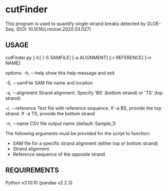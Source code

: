 # cutFinder

This program is used to quantify single-strand breaks detected by GLOE-Seq. (DOI: 10.1016/j.molcel.2020.03.027) 

## USAGE

cutFinder.py [-h] [-S SAMFILE] [-a ALIGNMENT] [-r REFERENCE] [-n NAME]

options:
  -h, --help		show this help message and exit
  
  -S, --samFile	SAM file name and location
  
  -a, --alignment Strand alignment. Specify 'BS' (bottom strand) or 'TS' (top strand)
  
  -r, --reference 	Text file with reference sequence. If -a BS, provide the top strand. If -a TS, provide the bottom strand
  
  -n, --name 	CSV file output name (default: Sample_1)


The following arguments must be provided for the script to function:
- SAM file for a specific strand alignment (either top or bottom strand) 
- Strand alignment 
- Reference sequence of the opposite strand


## REQUIREMENTS

Python v3.10.10 (pandas v2.2.3)
